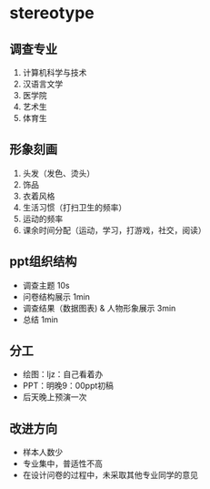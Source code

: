 

# stereotype

## 调查专业

1. 计算机科学与技术
2. 汉语言文学
3. 医学院
4. 艺术生
5. 体育生

## 形象刻画

1. 头发（发色、烫头）
2. 饰品
3. 衣着风格
4. 生活习惯（打扫卫生的频率）
5. 运动的频率
6. 课余时间分配（运动，学习，打游戏，社交，阅读）

## ppt组织结构

- 调查主题 10s
- 问卷结构展示 1min
- 调查结果（数据图表) & 人物形象展示 3min
- 总结 1min

## 分工

- 绘图：ljz：自己看着办
- PPT：明晚9：00ppt初稿
- 后天晚上预演一次

## 改进方向

- 样本人数少
- 专业集中，普适性不高
- 在设计问卷的过程中，未采取其他专业同学的意见
